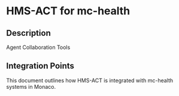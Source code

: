 # HMS-ACT for mc-health

## Description

Agent Collaboration Tools

## Integration Points

This document outlines how HMS-ACT is integrated with mc-health systems in Monaco.
